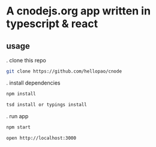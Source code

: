 # A cnodejs.org app written in typescript & react

## usage

. clone this repo

```bash
git clone https://github.com/hellopao/cnode
```

. install dependencies

```bash
npm install

tsd install or typings install
```

. run app

```bash
npm start 

open http://localhost:3000
```